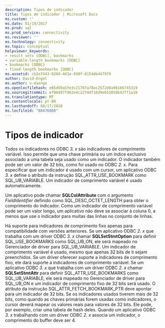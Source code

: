 ```yaml
---
description: Tipos de indicador
title: Tipos de indicador | Microsoft Docs
ms.custom: ''
ms.date: 01/19/2017
ms.prod: sql
ms.prod_service: connectivity
ms.reviewer: ''
ms.technology: connectivity
ms.topic: conceptual
helpviewer_keywords:
- result sets [ODBC], bookmarks
- variable-length bookmarks [ODBC]
- bookmarks [ODBC]
- fixed-length bookmarks [ODBC]
ms.assetid: cb2e7443-0260-4d1a-930f-0154db447979
author: David-Engel
ms.author: v-daenge
ms.openlocfilehash: e85d50a5fe3c21707a78ac2572d8a96166745319
ms.sourcegitcommit: e700497f962e4c2274df16d9e651059b42ff1a10
ms.translationtype: MT
ms.contentlocale: pt-BR
ms.lasthandoff: 08/17/2020
ms.locfileid: "88476808"
---
```

# <a name="bookmark-types"></a>Tipos de indicador
Todos os indicadores no ODBC *3. x* são indicadores de comprimento variável. Isso permite que uma chave primária ou um índice exclusivo associado a uma tabela seja usado como um indicador. O indicador também pode ser um valor de 32 bits, como foi usado no ODBC *2. x*. Para especificar que um indicador é usado com um cursor, um aplicativo ODBC *3. x* define o atributo da instrução SQL_ATTR_USE_BOOKMARK como SQL_UB_VARIABLE. Um indicador de comprimento variável é usado automaticamente.  
  
 Um aplicativo pode chamar **SQLColAttribute** com o argumento *FieldIdentifier* definido como SQL_DESC_OCTET_LENGTH para obter o comprimento do indicador. Como um indicador de comprimento variável pode ser um valor longo, um aplicativo não deve se associar à coluna 0, a menos que use o indicador para muitas das linhas no conjunto de linhas.  
  
 Há suporte para indicadores de comprimento fixo apenas para compatibilidade com versões anteriores. Se um aplicativo ODBC *2. x* que trabalha com um driver ODBC *3. x* chamar **SQLSetStmtOption** para definir SQL_USE_BOOKMARKS como SQL_UB_ON, ele será mapeado no Gerenciador de driver para SQL_UB_VARIABLE. Um indicador de comprimento variável é usado, mesmo que apenas 32 bits de ti sejam preenchidos. Se um driver oferecer suporte a indicadores de comprimento fixo, ele dará suporte a indicadores de comprimento variável. Se um aplicativo ODBC *3. x* que trabalha com um driver ODBC *2. x* chamar **SQLSetStmtAttr** para definir SQL_ATTR_USE_BOOKMARKS como SQL_UB_VARIABLE, ele será mapeado no Gerenciador de driver para SQL_UB_ON e um indicador de comprimento fixo de 32 bits será usado. O atributo da instrução SQL_ATTR_FETCH_BOOKMARK_PTR deve apontar para um indicador de 32 bits. Se os indicadores usados tiverem mais de 32 bits, como quando as chaves primárias forem usadas como indicadores, o cursor deverá mapear os valores reais para valores de 32 bits. Ele pode, por exemplo, criar uma tabela de hash deles. Quando um aplicativo ODBC *3. x* trabalhando com um driver ODBC *2. x* associa um indicador, o comprimento do buffer deve ser 4.
